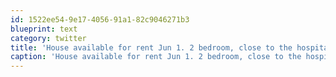 ```yaml
---
id: 1522ee54-9e17-4056-91a1-82c9046271b3
blueprint: text
category: twitter
title: 'House available for rent Jun 1. 2 bedroom, close to the hospital, pet friendly *awesome* landlord :) 1300/mo'
caption: 'House available for rent Jun 1. 2 bedroom, close to the hospital, pet friendly *awesome* landlord :) 1300/mo'
---
```

